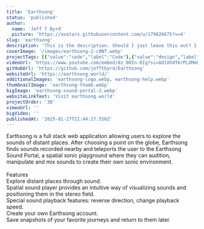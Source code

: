 ```yaml
---
title: 'Earthsong'
status: 'published'
author:
  name: 'Jeff T Byrd'
  picture: 'https://avatars.githubusercontent.com/u/179826675?v=4'
slug: 'earthsong'
description: 'This is the description. Should I just leave this out? I guess it could be a good place for a sub-header, tagline.'
coverImage: '/images/earthsong-2-c0NT.webp'
projectTags: [{"value":"code","label":"Code"},{"value":"design","label":"Design"},{"label":"Sound","value":"sound"}]
videoUrl: 'https://www.youtube.com/embed/8z_00In-8Ig?si=8d1Xh0T6rPLXMmk4'
gitHubUrl: 'https://github.com/jefftbyrd/Earthsong'
websiteUrl: 'https://earthsong.world/'
additionalImages: 'earthsong-logo.webp, earthsong-help.webp'
thumbnailImage: 'earthsong-thumb.webp'
bigImage: 'earthsong-sound-portal-2.webp'
websiteLinkText: 'Visit earthsong.world'
projectOrder: '30'
vimeoUrl: ''
bigVideo: ''
publishedAt: '2025-01-27T21:44:17.556Z'
---
```


Earthsong is a full stack web application allowing users to explore the sounds of distant places. After choosing a point on the globe, Earthsong finds sounds recorded nearby and teleports the user to the Earthsong Sound Portal, a spatial sonic playground where they can audition, manipulate and mix sounds to create their own sonic environment.\
\
Features\
Explore distant places through sound.\
Spatial sound player provides an intuitive way of visualizing sounds and positioning them in the stereo field.\
Special sound playback features: reverse direction, change playback speed.\
Create your own Earthsong account.\
Save snapshots of your favorite journeys and return to them later.